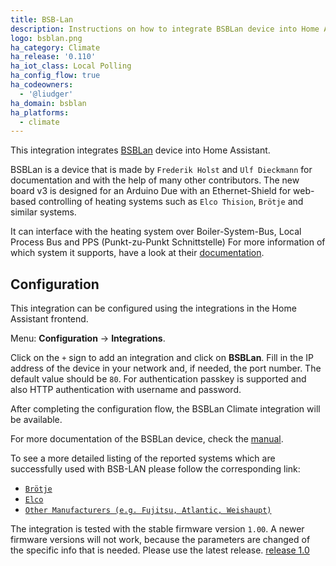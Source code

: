 ```yaml
---
title: BSB-Lan
description: Instructions on how to integrate BSBLan device into Home Assistant.
logo: bsblan.png
ha_category: Climate
ha_release: '0.110'
ha_iot_class: Local Polling
ha_config_flow: true
ha_codeowners:
  - '@liudger'
ha_domain: bsblan
ha_platforms:
  - climate
---
```


This integration integrates [BSBLan](https://github.com/fredlcore/bsb_lan) device into Home Assistant.

BSBLan is a device that is made by `Frederik Holst` and `Ulf Dieckmann` for documentation and with
the help of many other contributors.
The new board v3 is designed for an Arduino Due with an Ethernet-Shield for web-based controlling
of heating systems such as `Elco Thision`, `Brötje` and similar systems.

It can interface with the heating system over Boiler-System-Bus, Local Process Bus and PPS (Punkt-zu-Punkt Schnittstelle)
For more information of which system it supports, have a look at their [documentation](https://1coderookie.github.io/BSB-LPB-LAN_EN/).

## Configuration

This integration can be configured using the integrations in the
Home Assistant frontend.

Menu: **Configuration** -> **Integrations**.

Click on the `+` sign to add an integration and click on **BSBLan**.
Fill in the IP address of the device in your network and, if needed,
the port number. The default value should be `80`.
For authentication passkey is supported and also HTTP authentication with username and password.

After completing the configuration flow, the BSBLan Climate integration will be
available.

For more documentation of the BSBLan device, check the [manual](https://1coderookie.github.io/BSB-LPB-LAN_EN/).

To see a more detailed listing of the reported systems which are successfully used with BSB-LAN please follow the corresponding link:

- [`Brötje`](https://1coderookie.github.io/BSB-LPB-LAN_EN/chap03.html#311-broetje)
- [`Elco`](https://1coderookie.github.io/BSB-LPB-LAN_EN/chap03.html#312-elco)
- [`Other Manufacturers (e.g. Fujitsu, Atlantic, Weishaupt)`](https://1coderookie.github.io/BSB-LPB-LAN_EN/chap03.html#313-other-manufacturers)

The integration is tested with the stable firmware version `1.00`. A newer firmware versions will not work, because the parameters are changed of the specific info that is needed.
Please use the latest release. [release 1.0](https://github.com/fredlcore/bsb_lan/releases/tag/v1.0)
